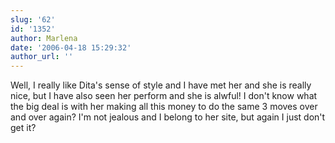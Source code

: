```yaml
---
slug: '62'
id: '1352'
author: Marlena
date: '2006-04-18 15:29:32'
author_url: ''
---
```

Well, I really like Dita's sense of style and I have met her and she is really nice, but I have also seen her perform and she is alwful!  I don't know what the big deal is with her making all this money to do the same 3 moves over and over again?  I'm not jealous and I belong to her site, but again I just don't get it?
